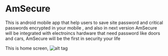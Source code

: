 # AmSecure
This is android mobile app that help users to save site password and critical passwords encrypted in your mobile , and also in next version AmSecure will be integrated with electroincs hardware that need password like doors and cars, AmSecure will be the first in security your life


This is home screen,
![alt tag](https://github.com/ibrahim1hero1/AmSecure/readme/images/Screenshot_2016-12-08-17-19-54.png)
